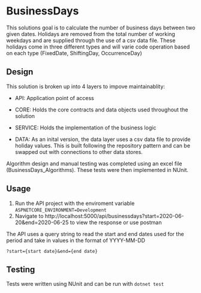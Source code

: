 # BusinessDays
This solutions goal is to calculate the number of business days between two given dates. Holidays are removed from the total number of working weekdays and are supplied through the use of a csv data file. These holidays come in three different types and will varie code operation based on each type (FixedDate, ShiftingDay, OccurrenceDay)

## Design
This solution is broken up into 4 layers to impove maintainablity:
- API: Application point of access

- CORE: Holds the core contracts and data objects used throughout the solution

- SERVICE: Holds the implementation of the business logic

- DATA: As an inital version, the data layer uses a csv data file to provide holiday values. This is built following the repository pattern and can be swapped out with connections to other data stores.

Algorithm design and manual testing was completed using an excel file (BusinessDays_Algorithms). These tests were then implemented in NUnit.

## Usage
1. Run the API project with the enviroment variable ```ASPNETCORE_ENVIRONMENT=Development``` 
2. Navigate to http://localhost:5000/api/businessdays?start=2020-06-20&end=2020-06-25 to view the response or use postman

The API uses a query string to read the start and end dates used for the period and take in values in the format of YYYY-MM-DD

```?start={start date}&end={end date}```

## Testing
Tests were written using NUnit and can be run with ```dotnet test```
